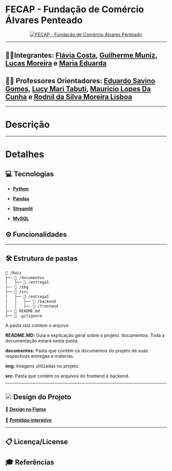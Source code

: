 # FECAP - Fundação de Comércio Álvares Penteado

<p align="center">
<a href= "https://www.fecap.br/"><img src="https://encrypted-tbn0.gstatic.com/images?q=tbn:ANd9GcRhZPrRa89Kma0ZZogxm0pi-tCn_TLKeHGVxywp-LXAFGR3B1DPouAJYHgKZGV0XTEf4AE&usqp=CAU" alt="FECAP - Fundação de Comércio Álvares Penteado" border="0"></a>
</p>

---

## 🧑‍💻Integrantes: [Flávia Costa](https://www.linkedin.com/in/flaviacostafaria/), [Guilherme Muniz](https://www.linkedin.com/in/guimuniiz/), [Lucas Moreira](https://www.linkedin.com/in/lucasmoreiragodoy/) e [Maria Eduarda](https://www.linkedin.com/in/maria-eduarda-c-foloni/)


## 🧑‍🏫 Professores Orientadores: [Eduardo Savino Gomes](https://www.linkedin.com/in/eduardo-savino/), [Lucy Mari Tabuti](https://www.linkedin.com/in/lucymari/), [Mauricio Lopes Da Cunha](https://www.linkedin.com/in/mauricio-lopes-da-cunha-5630492a/) e [Rodnil da Silva Moreira Lisboa](https://www.linkedin.com/in/professorrodnil/)

---

# Descrição

---

# Detalhes

## 💻 Tecnologias 
- **[Python](https://www.python.org/)**

- **[Pandas](https://pandas.pydata.org/)**

- **[Streamlit](https://streamlit.io/)**

- **[MySQL](https://dev.mysql.com/downloads/mysql/)**


## ⚙ Funcionalidades

---

## 🛠 Estrutura de pastas

``` bash
📂 /Raiz
├── 📂 /documentos
│   ├── 📂 /entrega1
├── 📂 /img
├── 📂 /src
│   ├── 📂 /entrega1
│   │   ├── 📂 /backend
│   │   ├── 📂 /frontend
├── 📄 README.md
├── 📄 .gitignore

```

A pasta raiz contem o arquivo

<b>README.MD:</b> Guia e explicação geral sobre o projeto.
documentos: Toda a documentação estará nesta pasta.

<b>documentos:</b> Pasta que contém os documentos do projeto de suas respectivas entregas e materias.

<b>img:</b> Imagens utilizadas no projeto.

<b>src:</b> Pasta que contém os arquivos do frontend e backend.

---


## <img src="https://img.icons8.com/?size=100&id=zfHRZ6i1Wg0U&format=png&color=000000" width="20" height="20"/> Design do Projeto
🎨 **[Design no Figma]()**
<br><br>
  📱 **[Protótipo interativo]()**

---

## 📋 Licença/License


## 🎓 Referências
